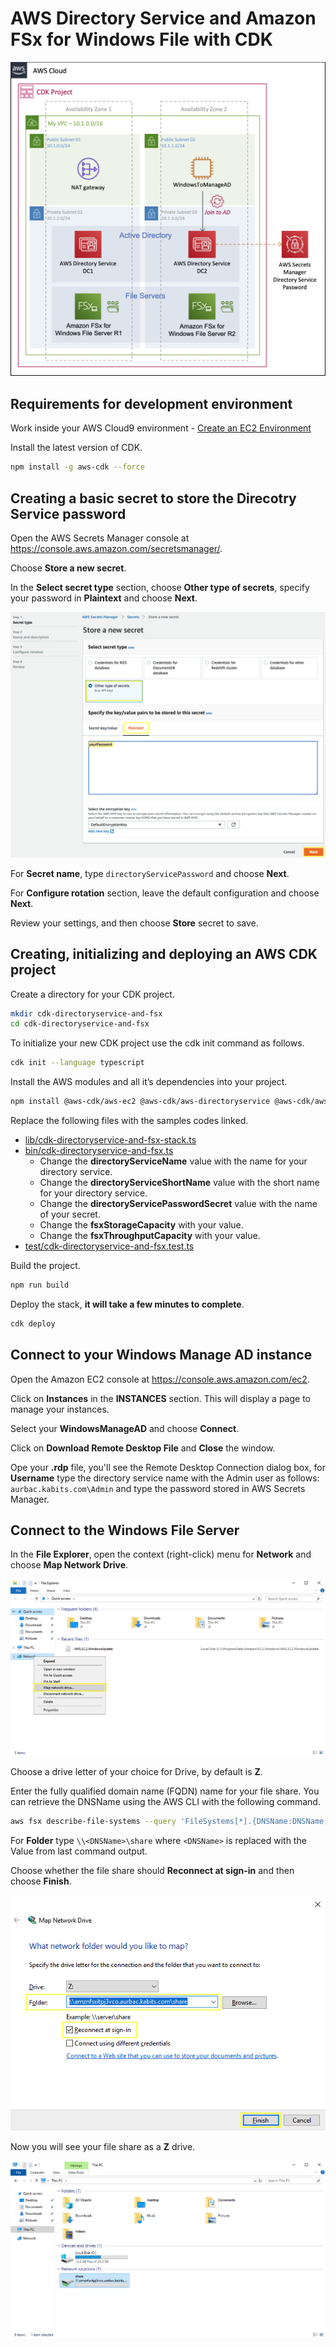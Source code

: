 # AWS Directory Service and Amazon FSx for Windows File with CDK

![AWS Directory Service and Amazon FSx for Windows File with CDK](images/diagram.png)

## Requirements for development environment

Work inside your AWS Cloud9 environment - [Create an EC2 Environment](https://docs.aws.amazon.com/cloud9/latest/user-guide/create-environment-main.html#create-environment-console)

Install the latest version of CDK.

``` bash
npm install -g aws-cdk --force
```

## Creating a basic secret to store the Direcotry Service password

Open the AWS Secrets Manager console at https://console.aws.amazon.com/secretsmanager/.

Choose **Store a new secret**.

In the **Select secret type** section, choose **Other type of secrets**, specify your password in **Plaintext** and choose **Next**.

![Secret](images/secret.png)

For **Secret name**, type `directoryServicePassword` and choose **Next**.

For **Configure rotation** section, leave the default configuration and choose **Next**.

Review your settings, and then choose **Store** secret to save.

## Creating, initializing and deploying an AWS CDK project

Create a directory for your CDK project.

``` bash
mkdir cdk-directoryservice-and-fsx
cd cdk-directoryservice-and-fsx
```

To initialize your new CDK project use the cdk init command as follows.

``` bash
cdk init --language typescript
```

Install the AWS modules and all it’s dependencies into your project.

``` bash
npm install @aws-cdk/aws-ec2 @aws-cdk/aws-directoryservice @aws-cdk/aws-ssm @aws-cdk/aws-iam @aws-cdk/aws-fsx
```

Replace the following files with the samples codes linked.

- [lib/cdk-directoryservice-and-fsx-stack.ts](lib/cdk-directoryservice-and-fsx-stack.ts)
- [bin/cdk-directoryservice-and-fsx.ts](bin/cdk-directoryservice-and-fsx.ts)
  - Change the **directoryServiceName** value with the name for your directory service.
  - Change the **directoryServiceShortName** value with the short name for your directory service.
  - Change the **directoryServicePasswordSecret** value with the name of your secret.
  - Change the **fsxStorageCapacity** with your value.
  - Change the **fsxThroughputCapacity** with your value.
- [test/cdk-directoryservice-and-fsx.test.ts](test/cdk-directoryservice-and-fsx.test.ts)

Build the project.

``` bash
npm run build
```

Deploy the stack, **it will take a few minutes to complete**.

``` bash
cdk deploy
```

## Connect to your Windows Manage AD instance

Open the Amazon EC2 console at https://console.aws.amazon.com/ec2.

Click on **Instances** in the **INSTANCES** section. This will display a page to manage your instances.

Select your **WindowsManageAD** and choose **Connect**.

Click on **Download Remote Desktop File** and **Close** the window.

Ope your **.rdp** file, you'll see the Remote Desktop Connection dialog box, for **Username** type the directory service name with the Admin user as follows: `aurbac.kabits.com\Admin` and type the password stored in AWS Secrets Manager.

## Connect to the Windows File Server

In the **File Explorer**, open the context (right-click) menu for **Network** and choose **Map Network Drive**.

![File Explorer](images/ec2-file-explorer.png)

Choose a drive letter of your choice for Drive, by default is **Z**.

Enter the fully qualified domain name (FQDN) name for your file share. You can retrieve the DNSName using the AWS CLI with the following command.

``` bash
aws fsx describe-file-systems --query 'FileSystems[*].{DNSName:DNSName, StorageCapacity:StorageCapacity, ThroughputCapacity:WindowsConfiguration.ThroughputCapacity,RemoteAdministrationEndpoint:WindowsConfiguration.RemoteAdministrationEndpoint}'
```

For **Folder** type `\\<DNSName>\share` where `<DNSName>` is replaced with the Value from last command output.

Choose whether the file share should **Reconnect at sign-in** and then choose **Finish**.

![Drive](images/ec2-drive.png)

Now you will see your file share as a **Z** drive.

![Z Drive](images/ec2-z-drive.png)